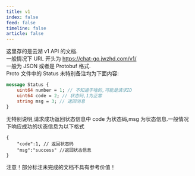 ```yaml
---
title: v1
index: false
feed: false
timeline: false
article: false
---
```


这里存的是云湖 v1 API 的文档.  
一般情况下 URL 开头为 https://chat-go.jwzhd.com/v1/  
一般为 JSON 或者是 Protobuf 格式.  
Proto 文件中的 Status 未特别备注均为下面内容:  
```proto
message Status {
    uint64 number = 1; // 不知道干啥的,可能是请求ID
    uint64 code = 2; // 状态码,1为正常
    string msg = 3; // 返回消息
}
```

无特别说明,请求成功返回状态信息中 code 为状态码,msg 为状态信息.一般情况下响应成功的状态信息为以下格式  
```JSONC
{
    "code":1, // 返回状态码
    "msg":"success" //返回状态信息
}
```
注意！部分标注未完成的文档不具有参考价值！
